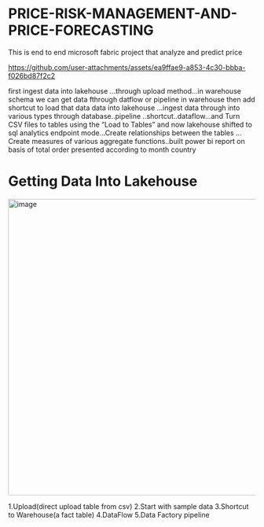 # PRICE-RISK-MANAGEMENT-AND-PRICE-FORECASTING
This is end to end microsoft fabric project that analyze and predict price  



https://github.com/user-attachments/assets/ea9ffae9-a853-4c30-bbba-f026bd87f2c2


first ingest data into lakehouse ...through upload method...in warehouse schema we can get data fthrough  datflow or pipeline in warehouse then add shortcut to load that data data into lakehouse ...ingest data through into various types through database..pipeline ..shortcut..dataflow...and Turn CSV files to tables using the “Load to Tables” and now lakehouse shifted to sql analytics endpoint mode...Create relationships between the tables ... Create measures of various aggregate functions..built power bi report on basis of total order presented according to month country

# Getting Data Into Lakehouse
<img width="1486" height="603" alt="image" src="https://github.com/user-attachments/assets/4aaeef47-76ed-4b49-ad06-87d23920fc1e" />

1.Upload(direct upload table from csv)
2.Start with sample data
3.Shortcut to Warehouse(a fact table)
4.DataFlow
5.Data Factory pipeline


